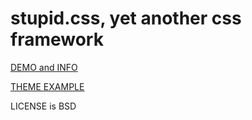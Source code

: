 # stupid.css, yet another css framework

[DEMO and INFO](http://htmlpreview.github.io/?https://raw.githubusercontent.com/mdipierro/stupid.css/master/index.html)

[THEME EXAMPLE](http://htmlpreview.github.io/?https://raw.githubusercontent.com/mdipierro/stupid.css/master/themes/marine-theme.html)

LICENSE is BSD